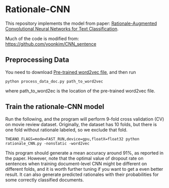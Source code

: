 # Rationale-CNN
This repository implements the model from paper: [Rationale-Augmented Convolutional Neural Networks for Text Classification](https://arxiv.org/pdf/1605.04469v2.pdf). 

Much of the code is modified from: https://github.com/yoonkim/CNN_sentence

## Preprocessing Data
You need to download [Pre-trained word2vec file](https://code.google.com/p/word2vec/), and then run
```
python process_data_doc.py path_to_word2vec
```
where path_to_word2ec is the location of the pre-trained word2vec file. 

## Train the rationale-CNN model
Run the following, and the program will perform 9-fold cross validation (CV) on movie review dataset. Originally, the dataset has 10 folds, but there is one fold without rationale labeled, so we exclude that fold. 
```
THEANO_FLAGS=mode=FAST_RUN,device=gpu,floatX=float32 python rationale_CNN.py -nonstatic -word2vec
```
This program should generate a mean accuracy around 91%, as reported in the paper. However, note that the optimal value of dropout rate on sentences when training document-level CNN might be different on different folds, and it is worth further tuning if you want to get a even better result. 
It can also generate predicted rationales with their probabilities for some correctly classified documents. 


